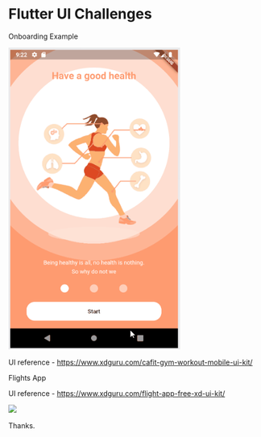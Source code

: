 # Flutter UI Challenges

Onboarding Example 

[<img src="assets/CafitUI_Onboarding_output.gif" height="600em" />](/cafitui)

UI reference - https://www.xdguru.com/cafit-gym-workout-mobile-ui-kit/

Flights App

UI reference - https://www.xdguru.com/flight-app-free-xd-ui-kit/

[<img src="assets/FlightsUI_output.gif" height="600em" />](flightsui)

Thanks.